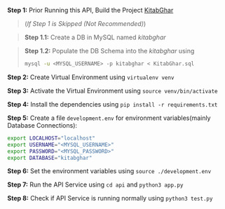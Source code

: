 **Step 1:** Prior Running this API, Build the Project [KitabGhar](https://github.com/jaykay12/KitabGhar)

> (*If Step 1 is Skipped (Not Recommended)*)

> **Step 1.1:**  Create a DB in MySQL named *kitabghar* 

> **Step 1.2:**  Populate the DB Schema into the *kitabghar* using
> ```bash
> mysql -u <MYSQL_USERNAME> -p kitabghar < KitabGhar.sql
> ```

**Step 2:** Create Virtual Environment using `virtualenv venv`

**Step 3:** Activate the Virtual Environment using `source venv/bin/activate`

**Step 4:** Install the dependencies using `pip install -r requirements.txt`

**Step 5:** Create a file `development.env` for environment variables(mainly Database Connections):
```bash
export LOCALHOST="localhost"
export USERNAME="<MYSQL_USERNAME>"
export PASSWORD="<MYSQL_PASSWORD>"
export DATABASE="kitabghar"
```

**Step 6:** Set the environment variables using `source ./development.env`

**Step 7:** Run the API Service using `cd api` and `python3 app.py`

**Step 8:** Check if API Service is running normally using `python3 test.py`
